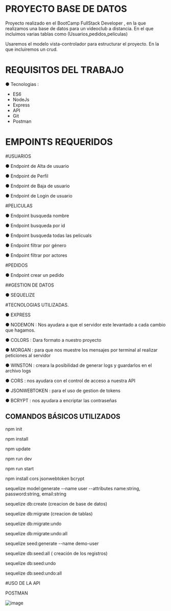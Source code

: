 # PROYECTO BASE DE DATOS 

Proyecto realizado en el BootCamp FullStack Developer , en la que realizamos una base de datos para un videoclub a distancia. En el que incluimos varias tablas como (Usuarios,pedidos,peliculas)

Usaremos el modelo vista-controlador para estructurar el proyecto. En la que incluiremos un crud.

# REQUISITOS DEL TRABAJO

● Tecnologias :
- ES6
- NodeJs
- Express
- API
- Git
- Postman
# EMPOINTS REQUERIDOS

#USUARIOS

● Endpoint de Alta de usuario

● Endpoint de Perfil 

● Endpoint de Baja de usuario

● Endpoint de Login de usuario

#PELICULAS

● Endpoint busqueda nombre

● Endpoint busqueda por id

● Endpoint busqueda todas las pelicuals

● Endpoint filtrar por género

● Endpoint filtrar por actores

#PEDIDOS

● Endpoint crear un pedido

##GESTION DE DATOS

● SEQUELIZE

#TECNOLOGIAS UTILIZADAS.

● EXPRESS

● NODEMON : Nos ayudara a que el servidor este levantado a cada cambio que hagamos.

● COLORS : Dara formato a nuestro proyecto

● MORGAN : para que nos muestre los mensajes por terminal al realizar peticiones al servidor

● WINSTON : creara la posibilidad de generar logs y guardarlos en el archivo logs

● CORS : nos ayudara con el control de acceso a nuestra API

● JSONWEBTOKEN :  para el uso de gestion de tokens

● BCRYPT :  nos ayudara a encriptar las contraseñas


## COMANDOS BÁSICOS UTILIZADOS

npm init

npm install

npm update

npm run dev

npm run start

npm install cors jsonwebtoken bcrypt

sequelize model:generate --name user --attributes name:string, password:string, email:string

sequelize db:create (creacion de base de datos)

sequelize db:migrate (creacion de tablas)

sequelize db:migrate:undo

sequelize db:migrate:undo:all

sequelize seed:generate --name demo-user

sequelize db:seed:all ( creación de los registros)

sequelize db:seed:undo

sequelize db:seed:undo:all


#USO DE LA API

POSTMAN

![image](https://user-images.githubusercontent.com/86298325/139579161-4f0d2000-13a6-4352-a88b-00142e715a0d.png)

